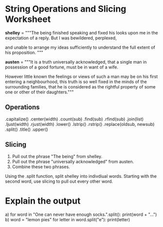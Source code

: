 # String Operations and Slicing Worksheet

**shelley** = """The being finished speaking and fixed his looks upon me in the expectation of a reply. But I was bewildered, perplexed,

and unable to arrange my ideas sufficiently to understand the full extent of his proposition.         """


**austen** = """It is a truth universally acknowledged, that a single man in possession of a good fortune, must be in want of a wife.

However little known the feelings or views of such a man may be on his first entering a neighbourhood, this truth is so well fixed in the minds of the surrounding families, that he is considered as the rightful property of some one or other of their daughters."""

## Operations

.capitalize()
.center(width)
.count(sub)
.find(sub)
.rfind(sub)
.join(list)
.ljust(width)
.rjust(width)
.lower()
.lstrip()
.rstrip()
.replace(oldsub, newsub)
.split()
.title()
.upper()


## Slicing

1. Pull out the phrase "The being" from shelley.
2. Pull out the phrase "universally acknowledged" from austen.
3. Combine these two phrases.

Using the .split function, split shelley into indivdiual words. Starting with the second word, use slicing to pull out every other word.

# Explain the output

a) for word in "One can never have enough socks.".split():
      print(word + "...")
b) word = "lemon pies"
   for letter in word.split("e"):
      print(letter)
